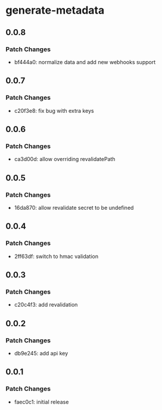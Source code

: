 # generate-metadata

## 0.0.8

### Patch Changes

- bf444a0: normalize data and add new webhooks support

## 0.0.7

### Patch Changes

- c20f3e8: fix bug with extra keys

## 0.0.6

### Patch Changes

- ca3d00d: allow overriding revalidatePath

## 0.0.5

### Patch Changes

- 16da870: allow revalidate secret to be undefined

## 0.0.4

### Patch Changes

- 2ff63df: switch to hmac validation

## 0.0.3

### Patch Changes

- c20c4f3: add revalidation

## 0.0.2

### Patch Changes

- db9e245: add api key

## 0.0.1

### Patch Changes

- faec0c1: initial release
